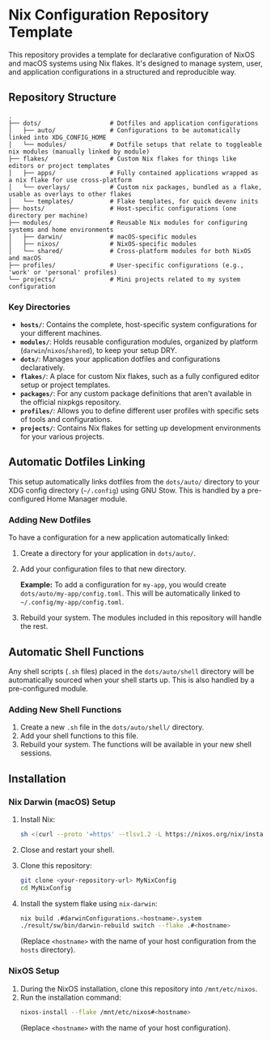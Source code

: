 # Nix Configuration Repository Template

This repository provides a template for declarative configuration of NixOS and macOS systems using Nix flakes. It's designed to manage system, user, and application configurations in a structured and reproducible way.

## Repository Structure

```
.
├── dots/                   # Dotfiles and application configurations
│   ├── auto/               # Configurations to be automatically linked into XDG_CONFIG_HOME
│   └── modules/            # Dotfile setups that relate to toggleable nix modules (manually linked by module)
├── flakes/                 # Custom Nix flakes for things like editors or project templates
│   ├── apps/               # Fully contained applications wrapped as a nix flake for use cross-platform
│   └── overlays/           # Custom nix packages, bundled as a flake, usable as overlays to other flakes
│   └── templates/          # Flake templates, for quick devenv inits
├── hosts/                  # Host-specific configurations (one directory per machine)
├── modules/                # Reusable Nix modules for configuring systems and home environments
│   ├── darwin/             # macOS-specific modules
│   ├── nixos/              # NixOS-specific modules
│   └── shared/             # Cross-platform modules for both NixOS and macOS
├── profiles/               # User-specific configurations (e.g., 'work' or 'personal' profiles)
└── projects/               # Mini projects related to my system configuration
```

### Key Directories

- **`hosts/`**: Contains the complete, host-specific system configurations for your different machines.
- **`modules/`**: Holds reusable configuration modules, organized by platform (`darwin`/`nixos`/`shared`), to keep your setup DRY.
- **`dots/`**: Manages your application dotfiles and configurations declaratively.
- **`flakes/`**: A place for custom Nix flakes, such as a fully configured editor setup or project templates.
- **`packages/`**: For any custom package definitions that aren't available in the official nixpkgs repository.
- **`profiles/`**: Allows you to define different user profiles with specific sets of tools and configurations.
- **`projects/`**: Contains Nix flakes for setting up development environments for your various projects.

## Automatic Dotfiles Linking

This setup automatically links dotfiles from the `dots/auto/` directory to your XDG config directory (`~/.config`) using GNU Stow. This is handled by a pre-configured Home Manager module.

### Adding New Dotfiles

To have a configuration for a new application automatically linked:

1.  Create a directory for your application in `dots/auto/`.
2.  Add your configuration files to that new directory.

    **Example:** To add a configuration for `my-app`, you would create `dots/auto/my-app/config.toml`. This will be automatically linked to `~/.config/my-app/config.toml`.

3.  Rebuild your system. The modules included in this repository will handle the rest.

## Automatic Shell Functions

Any shell scripts (`.sh` files) placed in the `dots/auto/shell` directory will be automatically sourced when your shell starts up. This is also handled by a pre-configured module.

### Adding New Shell Functions

1.  Create a new `.sh` file in the `dots/auto/shell/` directory.
2.  Add your shell functions to this file.
3.  Rebuild your system. The functions will be available in your new shell sessions.

## Installation

### Nix Darwin (macOS) Setup

1.  Install Nix:

    ```bash
    sh <(curl --proto '=https' --tlsv1.2 -L https://nixos.org/nix/install)
    ```

2.  Close and restart your shell.

3.  Clone this repository:

    ```bash
    git clone <your-repository-url> MyNixConfig
    cd MyNixConfig
    ```

4.  Install the system flake using `nix-darwin`:
    ```bash
    nix build .#darwinConfigurations.<hostname>.system
    ./result/sw/bin/darwin-rebuild switch --flake .#<hostname>
    ```
    (Replace `<hostname>` with the name of your host configuration from the `hosts` directory).

### NixOS Setup

1.  During the NixOS installation, clone this repository into `/mnt/etc/nixos`.
2.  Run the installation command:
    ```bash
    nixos-install --flake /mnt/etc/nixos#<hostname>
    ```
    (Replace `<hostname>` with the name of your host configuration).
